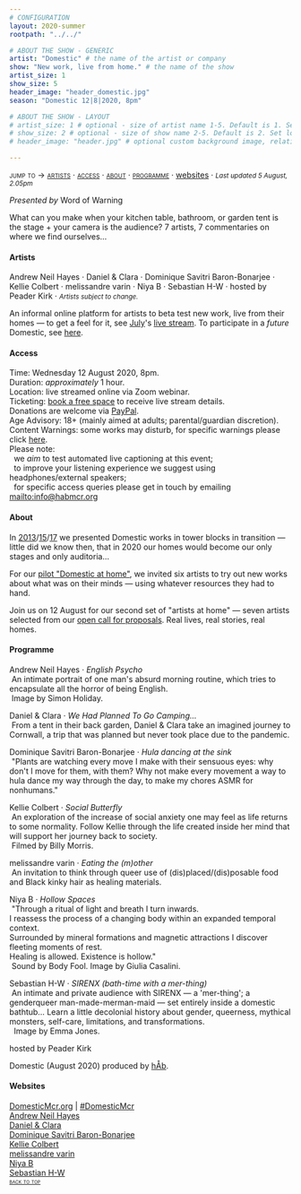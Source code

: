 ```yaml
---
# CONFIGURATION
layout: 2020-summer
rootpath: "../../"

# ABOUT THE SHOW - GENERIC
artist: "Domestic" # the name of the artist or company
show: "New work, live from home." # the name of the show
artist_size: 1
show_size: 5
header_image: "header_domestic.jpg"  
season: "Domestic 12|8|2020, 8pm"

# ABOUT THE SHOW - LAYOUT
# artist_size: 1 # optional - size of artist name 1-5. Default is 1. Set longer names to lower values
# show_size: 2 # optional - size of show name 2-5. Default is 2. Set longer names to lower values
# header_image: "header.jpg" # optional custom background image, relative to current page

---
```

<span style='font-variant: small-caps'>jump to → [artists](/current/2020-domestic/#artists) · [access](/current/2020-domestic/#access) · [about](/current/2020-domestic/#about) · [programme](/current/2020-domestic/#programme)</span> · [websites](/current/2020-domestic/#websites)</span> · <small>*Last updated 5 August, 2.05pm*</small>     
        
*Presented by* Word of Warning        
         
What can you make when your kitchen table, bathroom, or garden tent is the stage + your camera is the audience? 7 artists, 7 commentaries on where we find ourselves…        
         
#### Artists       
Andrew Neil Hayes · Daniel & Clara · Dominique Savitri Baron-Bonarjee · Kellie Colbert · melissandre varin · Niya B · Sebastian H-W · hosted by Peader Kirk · <small>*Artists subject to change.*</small>        
           
An informal online platform for artists to beta test new work, live from their homes — to get a feel for it, see [July](/current/2020-domestic/july)'s <a href="http://youtu.be/IUNv7CARKLU" target="_blank">live stream</a>. To participate in a *future* Domestic, see <a href="http://domesticmcr.posthaven.com" target="_blank">here</a>.      
      
#### Access            
Time: Wednesday 12 August 2020, 8pm.<br>Duration: *approximately* 1 hour.<br>Location: live streamed online via Zoom webinar.<br>Ticketing: <a href="http://eventbrite.co.uk/e/domestic-registration-115351357014" target="_blank">book a free space</a> to receive live stream details.<br>Donations are welcome via <a href="http://www.paypal.me/warnmcr" target="_blank">PayPal</a>.<br>Age Advisory: 18+ (mainly aimed at adults; parental/guardian discretion).<br>Content Warnings: some works may disturb, for specific warnings please click [here](/warnings).<br>Please note:<br>&nbsp;&nbsp;we *aim* to test automated live captioning at this event;<br>&nbsp;&nbsp;to improve your listening experience we suggest using headphones/external speakers;<br>&nbsp;&nbsp;for specific access queries please get in touch by emailing <mailto:info@habmcr.org>         
          
#### About         
In [2013](/archive/2013-domestic)/[15](/archive/2015-domestic)/[17](/archive/2017-autumnwinter/pritchard) we presented Domestic works in tower blocks in transition — little did we know then, that in 2020 our homes would become our only stages and only auditoria…        
        
For our [pilot "Domestic at home"](/current/2020-domestic/july), we invited six artists to try out new works about what was on their minds — using whatever resources they had to hand.        
        
Join us on 12 August for our second set of "artists at home" — seven artists selected from our <a href="http://domesticmcr.posthaven.com" target="_blank">open call for proposals</a>. Real lives, real stories, real homes.        
         
#### Programme         
Andrew Neil Hayes · *English Psycho*<br>&nbsp;An intimate portrait of one man's absurd morning routine, which tries to encapsulate all the horror of being English.<br>&nbsp;Image by Simon Holiday.        
        
Daniel & Clara · *We Had Planned To Go Camping…*<br>&nbsp;From a tent in their back garden, Daniel & Clara take an imagined journey to Cornwall, a trip that was planned but never took place due to the pandemic.        
        
Dominique Savitri Baron-Bonarjee · *Hula dancing at the sink*<br>&nbsp;"Plants are watching every move I make with their sensuous eyes: why don't I move for them, with them? Why not make every movement a way to hula dance my way through the day, to make my chores ASMR for nonhumans."        
        
Kellie Colbert · *Social Butterfly*<br>&nbsp;An exploration of the increase of social anxiety one may feel as life returns to some normality. Follow Kellie through the life created inside her mind that will support her journey back to society.<br>&nbsp;Filmed by Billy Morris.        
        
melissandre varin · *Eating the (m)other*<br>&nbsp;An invitation to think through queer use of (dis)placed/(dis)posable food and Black kinky hair as healing materials.        
        
Niya B · *Hollow Spaces*<br>&nbsp;"Through a ritual of light and breath I turn inwards.<br>I reassess the process of a changing body within an expanded temporal context.<br>Surrounded by mineral formations and magnetic attractions I discover fleeting moments of rest.<br>Healing is allowed. Existence is hollow."<br>&nbsp;Sound by Body Fool. Image by Giulia Casalini.        
        
Sebastian H-W · *SIRENX (bath-time with a mer-thing)*<br>&nbsp;An intimate and private audience with SIRENX — a 'mer-thing'; a genderqueer man-made-merman-maid — set entirely inside a domestic bathtub… Learn a little decolonial history about gender, queerness, mythical monsters, self-care, limitations, and transformations.<br>&nbsp; Image by Emma Jones.        
        
hosted by Peader Kirk        
        
Domestic (August 2020) produced by [hÅb](/hab).         
         
#### Websites         
<a href="http://domesticmcr.org" target="_blank">DomesticMcr.org</a> | <a href="http://twitter.com/hashtag/DomesticMcr" target="_blank">#DomesticMcr</a><br><a href="http://andrewneilhayes.com" target="_blank">Andrew Neil Hayes</a><br><a href="http://daniel-clara.co.uk" target="_blank">Daniel & Clara</a><br><a href="http://dominiquebb.com" target="_blank">Dominique Savitri Baron-Bonarjee</a><br><a href="http://instagram.com/kellie.colbert.theatre" target="_blank">Kellie Colbert</a><br><a href="http://intersticies.com" target="_blank">melissandre varin</a><br><a href="http://www.niyab.com" target="_blank">Niya B</a><br><a href="http://instagram.com/sebastnhw" target="_blank">Sebastian H-W</a>        
<small><span style='font-variant: small-caps'>[back to top](/current/2020-domestic)</span></small>
